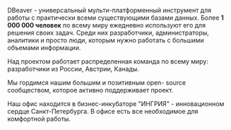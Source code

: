 DBeaver - универсальный мульти-платформенный инструмент для работы с практически всеми существующими базами данных.
Более **1 000 000 человек** по всему миру ежедневно используют его для решения своих задач. Среди них разработчики, администраторы, аналитики и просто люди, которым нужно работать с большими объемами информации.

Над проектом работает распределенная команда по всему миру: разработчики из России, Австрии, Канады.

Мы гордимся нашим большим и позитивным open-
source сообществом, которое активно поддерживает проект.

Наш офис находится в бизнес-инкубаторе "ИНГРИЯ" - инновационном сердце Санкт-Петербурга. В офисе есть все необходимое для комфортной работы.
